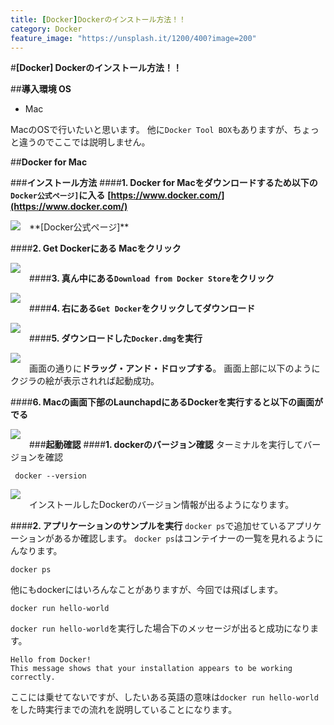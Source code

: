 ```yaml
---
title: [Docker]Dockerのインストール方法！！
category: Docker
feature_image: "https://unsplash.it/1200/400?image=200"
---
```


#**[Docker] Dockerのインストール方法！！**

##**導入環境 OS**
- Mac

MacのOSで行いたいと思います。
他に`Docker Tool BOX`もありますが、ちょっと違うのでここでは説明しません。

##**Docker for Mac**

###**インストール方法**
####**1. Docker for Macをダウンロードするため以下の`Docker公式ページ]`に入る**
**[https://www.docker.com/](https://www.docker.com/)**

<div class="separator" style="clear: both; text-align: center;"><a href="https://1.bp.blogspot.com/-l0LUtKmjn0o/WZ0URUdPMyI/AAAAAAAAA28/RRH6puchKVMTfYcm0A4ovFXQ2xQfBgU_wCLcBGAs/s1600/dockerImage.png" imageanchor="1" style="clear: left; float: left; margin-bottom: 1em; margin-right: 1em;"><img border="0" src="https://1.bp.blogspot.com/-l0LUtKmjn0o/WZ0URUdPMyI/AAAAAAAAA28/RRH6puchKVMTfYcm0A4ovFXQ2xQfBgU_wCLcBGAs/s1600/dockerImage.png" data-original-width="1440" data-original-height="802" /></a></div> 
**[Docker公式ページ]**


####**2. Get Dockerにある Macをクリック**
<div class="separator" style="clear: both; text-align: center;"><a href="https://3.bp.blogspot.com/-ZEyXgf9vtag/WZ0URfKC2XI/AAAAAAAAA3A/pfZpoZsJOfYgk2Bys1RicptSpaWeV_uFQCLcBGAs/s1600/selectMac.png" imageanchor="1" style="clear: left; float: left; margin-bottom: 1em; margin-right: 1em;"><img border="0" src="https://3.bp.blogspot.com/-ZEyXgf9vtag/WZ0URfKC2XI/AAAAAAAAA3A/pfZpoZsJOfYgk2Bys1RicptSpaWeV_uFQCLcBGAs/s1600/selectMac.png" data-original-width="1440" data-original-height="801" /></a></div>


####**3. 真ん中にある`Download from Docker Store`をクリック**
<div class="separator" style="clear: both; text-align: center;"><a href="https://3.bp.blogspot.com/-zhRNUcMrsAs/WZ0ZYD_DjUI/AAAAAAAAA3Y/raF-pUA6Ig0APl2g08MG3dI5CzoCFzgNQCLcBGAs/s1600/dockermac.png" imageanchor="1" style="clear: left; float: left; margin-bottom: 1em; margin-right: 1em;"><img border="0" src="https://3.bp.blogspot.com/-zhRNUcMrsAs/WZ0ZYD_DjUI/AAAAAAAAA3Y/raF-pUA6Ig0APl2g08MG3dI5CzoCFzgNQCLcBGAs/s1600/dockermac.png" data-original-width="1440" data-original-height="800" /></a></div>


####**4. 右にある`Get Docker`をクリックしてダウンロード**
<div class="separator" style="clear: both; text-align: center;"><a href="https://2.bp.blogspot.com/-sbhL2dVmENM/WZ0oHwbWJ0I/AAAAAAAAA3s/Lb2IYHynapwoNZip7UImAalbNBDLVVkMwCLcBGAs/s1600/dockerDown.png" imageanchor="1" style="clear: left; float: left; margin-bottom: 1em; margin-right: 1em;"><img border="0" src="https://2.bp.blogspot.com/-sbhL2dVmENM/WZ0oHwbWJ0I/AAAAAAAAA3s/Lb2IYHynapwoNZip7UImAalbNBDLVVkMwCLcBGAs/s1600/dockerDown.png" data-original-width="1440" data-original-height="758" /></a></div>


####**5. ダウンロードした`Docker.dmg`を実行**
<div class="separator" style="clear: both; text-align: center;"><a href="https://2.bp.blogspot.com/-GCJ_cmn-nRU/WZ0thGNWcKI/AAAAAAAAA4A/RV5F0T-1MC0Qkehj_xspUKrm2e_NEwTPACLcBGAs/s1600/installDocker.png" imageanchor="1" style="clear: left; float: left; margin-bottom: 1em; margin-right: 1em;"><img border="0" src="https://2.bp.blogspot.com/-GCJ_cmn-nRU/WZ0thGNWcKI/AAAAAAAAA4A/RV5F0T-1MC0Qkehj_xspUKrm2e_NEwTPACLcBGAs/s1600/installDocker.png" data-original-width="720" data-original-height="339" /></a></div>

画面の通りに**ドラッグ・アンド・ドロップする**。
画面上部に以下のようにクジラの絵が表示されれば起動成功。

####**6. Macの画面下部のLaunchapdにあるDockerを実行すると以下の画面がでる**
<div class="separator" style="clear: both; text-align: center;"><a href="https://3.bp.blogspot.com/-LSeRWUvLntM/WZ01M-Ws9II/AAAAAAAAA4U/wHMzxDFJHLMJWWReJyf2FO5kEP8Hwlh6wCLcBGAs/s1600/dockerStarting.png" imageanchor="1" style="clear: left; float: left; margin-bottom: 1em; margin-right: 1em;"><img border="0" src="https://3.bp.blogspot.com/-LSeRWUvLntM/WZ01M-Ws9II/AAAAAAAAA4U/wHMzxDFJHLMJWWReJyf2FO5kEP8Hwlh6wCLcBGAs/s1600/dockerStarting.png" data-original-width="349" data-original-height="792" /></a></div>

###**起動確認**
####**1. dockerのバージョン確認**
ターミナルを実行してバージョンを確認

	 docker --version

<div class="separator" style="clear: both; text-align: center;"><a href="https://1.bp.blogspot.com/-n3wb9NygKfg/WZ0-R1woVXI/AAAAAAAAA48/CBf_yzuKKOEfRXSIt7l_lwCAF2F8XVh5ACLcBGAs/s1600/dockerTeminal.png" imageanchor="1" style="clear: left; float: left; margin-bottom: 1em; margin-right: 1em;"><img border="0" src="https://1.bp.blogspot.com/-n3wb9NygKfg/WZ0-R1woVXI/AAAAAAAAA48/CBf_yzuKKOEfRXSIt7l_lwCAF2F8XVh5ACLcBGAs/s1600/dockerTeminal.png" data-original-width="568" data-original-height="124" /></a></div>

インストールしたDockerのバージョン情報が出るようになります。

####**2. アプリケーションのサンプルを実行**
`docker ps`で追加せているアプリケーションがあるか確認します。
`docker ps`はコンテイナーの一覧を見れるようにんなります。

	docker ps

他にもdockerにはいろんなことがありますが、今回では飛ばします。
	
	docker run hello-world
	
`docker run hello-world`を実行した場合下のメッセージが出ると成功になります。

	Hello from Docker!
	This message shows that your installation appears to be working correctly.
ここには乗せてないですが、したいある英語の意味は`docker run hello-world`をした時実行までの流れを説明していることになります。
